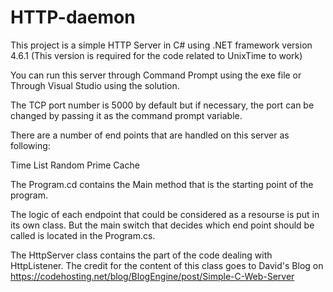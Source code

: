 # HTTP-daemon
This project is a simple HTTP Server in C# using .NET framework version 4.6.1 (This version is required for the code related to UnixTime to work)

You can run this server through Command Prompt using the exe file or Through Visual Studio using the solution. 

The TCP port number is 5000 by default but if necessary, the port can be changed by passing it as the command prompt variable. 

There are a number of end points that are handled on this server as following:

Time
List
Random
Prime
Cache

The Program.cd contains the Main method that is the starting point of the program. 

The logic of each endpoint that could be considered as a resourse is put in its own class. But the main switch that decides which end point should be called is located in the Program.cs. 

The HttpServer class contains the part of the code dealing with HttpListener. The credit for the content of this class goes to David's Blog on https://codehosting.net/blog/BlogEngine/post/Simple-C-Web-Server


